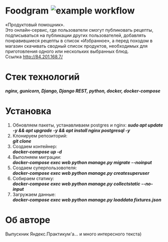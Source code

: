 # Foodgram ![example workflow](https://github.com/YaRomanovIvan/foodgram-project/actions/workflows/foodgram.yml/badge.svg)
«Продуктовый помощник».  
Это онлайн-сервис, где пользователи смогут публиковать рецепты, подписываться на публикации других пользователей, добавлять понравившиеся рецепты в список «Избранное», а перед походом в магазин скачивать сводный список продуктов, необходимых для приготовления одного или нескольких выбранных блюд.  
Ссылка http://84.201.168.7/  

# Стек технологий  
  ***nginx, gunicorn, Django, Django REST, python, docker, docker-compose***
# Установка
1. Обновляем пакеты, устанавливаем postgres и nginx:
  ***sudo apt update -y && apt upgrade -y && apt install nginx postgresql -y*** 
2. Клонируем репозиторий:  
  ***git clone***  
3. Создаем контейнер:  
  ***docker-compose up -d***  
4. Выполняем миграции:  
  ***docker-compose exec web python manage.py migrate --noinput***  
5. Создаем суперпользовотеля:  
  ***docker-compose exec web python manage.py createsuperuser***  
6. Собираем статику:  
  ***docker-compose exec web python manage.py collectstatic --no-input***  
7. Загружаем данные:  
  ***docker-compose exec web python manage.py loaddata fixtures.json***  

# Об авторе  
Выпускник Яндекс.Практикум'а... и много интересного текста)
